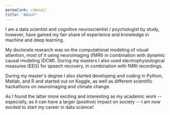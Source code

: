 ```yaml
---
permalink: /about/
title: "About"
---
```


I am a data scientist and cognitive neuroscientist / psychologist by study, however, have gained my fair share of experience and knowledge in machine and deep learning.

My doctorate research was on the computational modeling of visual attention, most of it using neuroimaging (fMRI) in combination with dynamic causal modeling (DCM). During my masters I also used electrophysiological measures (EEG) for speech recovery, in combination with fMRI recordings.

During my master's degree I also started developing and coding in Python, Matlab, and R and started out on Kaggle, as well as different scientific hackathons on neuroimaging and climate change.

As I found the latter more exciting and interesting as my academic work -- especially, as it can have a larger (positive) impact on society -- I am now excited to start my career in data science!